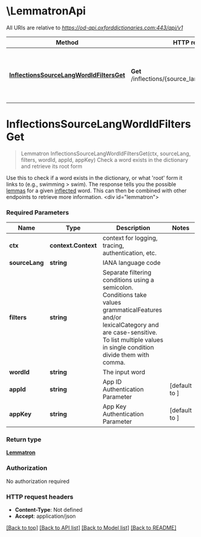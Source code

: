 # \LemmatronApi

All URIs are relative to *https://od-api.oxforddictionaries.com:443/api/v1*

Method | HTTP request | Description
------------- | ------------- | -------------
[**InflectionsSourceLangWordIdFiltersGet**](LemmatronApi.md#InflectionsSourceLangWordIdFiltersGet) | **Get** /inflections/{source_lang}/{word_id}/{filters} | Check a word exists in the dictionary and retrieve its root form


# **InflectionsSourceLangWordIdFiltersGet**
> Lemmatron InflectionsSourceLangWordIdFiltersGet(ctx, sourceLang, filters, wordId, appId, appKey)
Check a word exists in the dictionary and retrieve its root form

 Use this to check if a word exists in the dictionary, or what 'root' form it links to (e.g., swimming > swim). The response tells you the possible [lemmas](documentation/glossary?term=lemma) for a given [inflected](documentation/glossary?term=inflection) word. This can then be combined with other endpoints to retrieve more information.    <div id=\"lemmatron\"></div> 

### Required Parameters

Name | Type | Description  | Notes
------------- | ------------- | ------------- | -------------
 **ctx** | **context.Context** | context for logging, tracing, authentication, etc.
  **sourceLang** | **string**| IANA language code | 
  **filters** | **string**| Separate filtering conditions using a semicolon. Conditions take values grammaticalFeatures and/or lexicalCategory and are case-sensitive. To list multiple values in single condition divide them with comma. | 
  **wordId** | **string**| The input word | 
  **appId** | **string**| App ID Authentication Parameter | [default to ]
  **appKey** | **string**| App Key Authentication Parameter | [default to ]

### Return type

[**Lemmatron**](Lemmatron.md)

### Authorization

No authorization required

### HTTP request headers

 - **Content-Type**: Not defined
 - **Accept**: application/json

[[Back to top]](#) [[Back to API list]](../README.md#documentation-for-api-endpoints) [[Back to Model list]](../README.md#documentation-for-models) [[Back to README]](../README.md)

